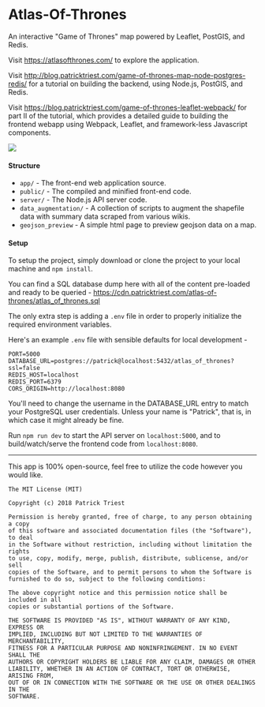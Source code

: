 # Atlas-Of-Thrones

An interactive "Game of Thrones" map powered by Leaflet, PostGIS, and Redis.

Visit https://atlasofthrones.com/ to explore the application.

Visit http://blog.patricktriest.com/game-of-thrones-map-node-postgres-redis/ for a tutorial on building the backend, using Node.js, PostGIS, and Redis.

Visit https://blog.patricktriest.com/game-of-thrones-leaflet-webpack/ for part II of the tutorial, which provides a detailed guide to building the frontend webapp using Webpack, Leaflet, and framework-less Javascript components.

![](https://cdn.patricktriest.com/blog/images/posts/got_map/got_map.jpg)

#### Structure
- `app/` - The front-end web application source.
- `public/` - The compiled and minified front-end code.
- `server/` - The Node.js API server code.
- `data_augmentation/` - A collection of scripts to augment the shapefile data with summary data scraped from various wikis.
- `geojson_preview` - A simple html page to preview geojson data on a map.

#### Setup

To setup the project, simply download or clone the project to your local machine and `npm install`.

You can find a SQL database dump here with all of the content pre-loaded and ready to be queried - https://cdn.patricktriest.com/atlas-of-thrones/atlas_of_thrones.sql

The only extra step is adding a `.env` file in order to properly initialize the required environment variables.

Here's an example `.env` file with sensible defaults for local development -
```
PORT=5000
DATABASE_URL=postgres://patrick@localhost:5432/atlas_of_thrones?ssl=false
REDIS_HOST=localhost
REDIS_PORT=6379
CORS_ORIGIN=http://localhost:8080
```

You'll need to change the username in the DATABASE_URL entry to match your PostgreSQL user credentials. Unless your name is "Patrick", that is, in which case it might already be fine.

Run `npm run dev` to start the API server on `localhost:5000`, and to build/watch/serve the frontend code from `localhost:8080`.

___


This app is 100% open-source, feel free to utilize the code however you would like.

```
The MIT License (MIT)

Copyright (c) 2018 Patrick Triest

Permission is hereby granted, free of charge, to any person obtaining a copy
of this software and associated documentation files (the "Software"), to deal
in the Software without restriction, including without limitation the rights
to use, copy, modify, merge, publish, distribute, sublicense, and/or sell
copies of the Software, and to permit persons to whom the Software is
furnished to do so, subject to the following conditions:

The above copyright notice and this permission notice shall be included in all
copies or substantial portions of the Software.

THE SOFTWARE IS PROVIDED "AS IS", WITHOUT WARRANTY OF ANY KIND, EXPRESS OR
IMPLIED, INCLUDING BUT NOT LIMITED TO THE WARRANTIES OF MERCHANTABILITY,
FITNESS FOR A PARTICULAR PURPOSE AND NONINFRINGEMENT. IN NO EVENT SHALL THE
AUTHORS OR COPYRIGHT HOLDERS BE LIABLE FOR ANY CLAIM, DAMAGES OR OTHER
LIABILITY, WHETHER IN AN ACTION OF CONTRACT, TORT OR OTHERWISE, ARISING FROM,
OUT OF OR IN CONNECTION WITH THE SOFTWARE OR THE USE OR OTHER DEALINGS IN THE
SOFTWARE.
```
